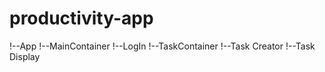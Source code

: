 # productivity-app
!--App
    !--MainContainer
        !--LogIn
        !--TaskContainer
            !--Task Creator
            !--Task Display
                
                
                
                
                
                
